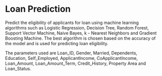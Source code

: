 # Loan Prediction

Predict the eligibility of applicants for loan using machine learning algorithms such as Logistic Regression, Decision Tree, Random Forest, Support Vector Machine, Naive Bayes, k - Nearest Neighbors and Gradient Boosting Machine. 
The best algorithm is chosen based on the accuracy of the model and is used for predicting loan eligibility. 

The parameters used are Loan_ID, Gender, Married, Dependents, Education, Self_Employed, ApplicantIncome, CoApplicantIncome, Loan_Amount, Loan_Amount_Term, Credit_History, Property Area and Loan_Status.
